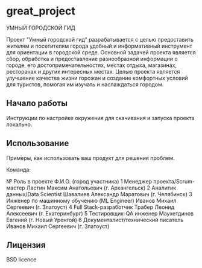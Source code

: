 # great_project
УМНЫЙ ГОРОДСКОЙ ГИД

Проект "Умный городской гид" разрабатывается с целью предоставить жителям и посетителям города удобный и информативный инструмент для ориентации в городской среде. Основной задачей проекта является сбор, обработка и предоставление разнообразной информации о городе, его достопримечательностях, местах отдыха, магазинах, ресторанах и других интересных местах.
Целью проекта является улучшение качества жизни горожан и создание комфортных условий для туристов, помогая им изучать и наслаждаться городом. 

## Начало работы

Инструкции по настройке окружения для скачивания и запуска проекта локально.

## Использование

Примеры, как использовать ваш продукт для решения проблем.

Команда:

№	Роль в проекте									Ф.И.О. (город участника)
1	Менеджер проекта/Scrum-мастер					Ластин Максим Анатольевич (г. Архангельск)
2	Аналитик данных/Data Scientist					Шавалиев Александр Маратович (г. Челябинск)
3	Инженер по машинному обучению (ML Engineer)		Иванов Михаил Сергеевич (г. Златоуст)
4	Full Stack-разработчик							Трабер Леонид Алексеевич (г. Екатеринбург)
5	Тестировщик-QA инженер							Маухетдинов Евгений (г. Новый Уренгой)
6	Документалист/технический писатель				Иванов Михаил Сергеевич (г. Златоуст)


## Лицензия

BSD licence
